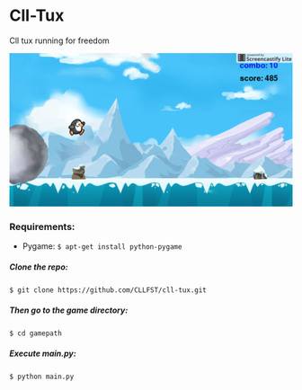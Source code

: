 # Cll-Tux
Cll tux running for freedom

![Alt text](/Screenshot.png?raw=true "Cll-Tux")

### Requirements:
  - Pygame: ```$ apt-get install python-pygame```

##### Clone the repo:
```$ git clone https://github.com/CLLFST/cll-tux.git ```


##### Then go to the game directory:
 ```$ cd gamepath```

##### Execute main.py:
```$ python main.py```
